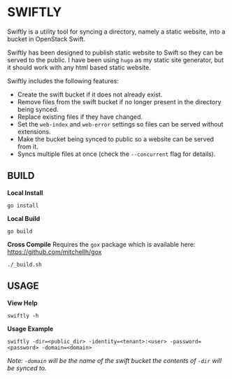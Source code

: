 SWIFTLY
=======

Swiftly is a utility tool for syncing a directory, namely a static website, into a bucket in OpenStack Swift.

Swiftly has been designed to publish static website to Swift so they can be served to the public.  I have been using `hugo` as my static site generator, but it should work with any html based static website.

Swiftly includes the following features:
- Create the swift bucket if it does not already exist.
- Remove files from the swift bucket if no longer present in the directory being synced.
- Replace existing files if they have changed.
- Set the `web-index` and `web-error` settings so files can be served without extensions.
- Make the bucket being synced to public so a website can be served from it.
- Syncs multiple files at once (check the `--concurrent` flag for details).

BUILD
-----

**Local Install**
```
go install
```

**Local Build**
```
go build
```

**Cross Compile**
Requires the `gox` package which is available here: https://github.com/mitchellh/gox
```
./_build.sh
```

USAGE
-----

**View Help**
```
swiftly -h
```

**Usage Example**
```
swiftly -dir=<public_dir> -identity=<tenant>:<user> -password=<password> -domain=<domain>
```
*Note: `-domain` will be the name of the swift bucket the contents of `-dir` will be synced to.*
